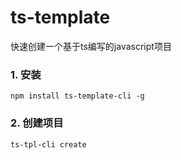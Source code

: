 # ts-template  
快速创建一个基于ts编写的javascript项目

### 1. 安装   
```
npm install ts-template-cli -g
```

### 2. 创建项目
```bash
ts-tpl-cli create
```
